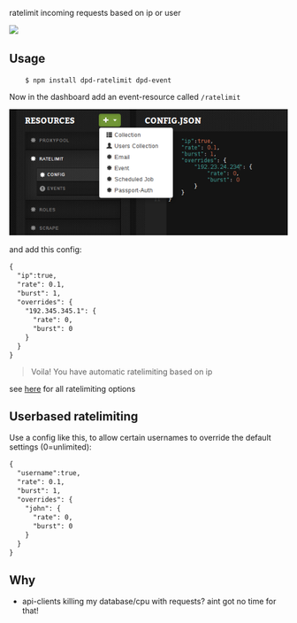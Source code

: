ratelimit incoming requests based on ip or user

<img src="https://media.giphy.com/media/GzS9F4X206zle/giphy.gif" width="150" style="width:150px"/>

## Usage 

		$ npm install dpd-ratelimit dpd-event

Now in the dashboard add an event-resource called `/ratelimit` 

<img src="https://raw.githubusercontent.com/coderofsalvation/dpd-ratelimit/master/screenshot.png"/>

and add this config:

    {
      "ip":true,
      "rate": 0.1,
      "burst": 1,
      "overrides": {
        "192.345.345.1": {
          "rate": 0,
          "burst": 0
        }
      }
    }

> Voila! You have automatic ratelimiting based on ip

see [here](https://github.com/defunctzombie/ratelimit-middleware) for all ratelimiting options

## Userbased ratelimiting

Use a config like this, to allow certain usernames to override the default settings (0=unlimited):

    {
      "username":true,
      "rate": 0.1,
      "burst": 1,
      "overrides": {
        "john": {
          "rate": 0,
          "burst": 0
        }
      }
    }

## Why 

* api-clients killing my database/cpu with requests? aint got no time for that!

